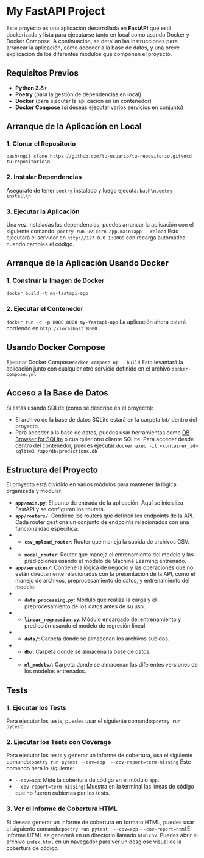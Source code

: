 # My FastAPI Project

Este proyecto es una aplicación desarrollada en **FastAPI** que está dockerizada y lista para ejecutarse tanto en local 
como usando Docker y Docker Compose. A continuación, se detallan las instrucciones para arrancar la aplicación, cómo 
acceder a la base de datos, y una breve explicación de los diferentes módulos que componen el proyecto.

## Requisitos Previos
- **Python 3.8+**
- **Poetry** (para la gestión de dependencias en local)
- **Docker** (para ejecutar la aplicación en un contenedor)
- **Docker Compose** (si deseas ejecutar varios servicios en conjunto)

## Arranque de la Aplicación en Local

### 1. Clonar el Repositorio 
```bash\ngit clone https://github.com/tu-usuario/tu-repositorio.git\ncd tu-repositorio\n```
### 2. Instalar Dependencias
Asegúrate de tener `poetry` instalado y luego ejecuta: ```bash\npoetry install\n```
### 3. Ejecutar la Aplicación
Una vez instaladas las dependencias, puedes arrancar la aplicación con el siguiente comando:
```poetry run uvicorn app.main:app --reload``` Esto ejecutará el servidor en `http://127.0.0.1:8000` con 
recarga automática cuando cambies el código.
## Arranque de la Aplicación Usando Docker
### 1. Construir la Imagen de Docker
```docker build -t my-fastapi-app```
### 2. Ejecutar el Contenedor
```docker run -d -p 8000:8000 my-fastapi-app``` 
La aplicación ahora estará corriendo en `http://localhost:8000`
## Usando Docker Compose
Ejecutar Docker Compose```docker-compose up --build```
Esto levantará la aplicación junto con cualquier otro servicio definido en el archivo `docker-compose.yml`
## Acceso a la Base de Datos
Si estás usando SQLite (como se describe en el proyecto):
- El archivo de la base de datos SQLite estará en la carpeta `bd/` dentro del proyecto.
- Para acceder a la base de datos, puedes usar herramientas como [DB Browser for SQLite](https://sqlitebrowser.org/) o 
cualquier otro cliente SQLite. Para acceder desde dentro del contenedor, puedes ejecutar:```docker exec -it <container_id> sqlite3 /app/db/predictions.db```
## Estructura del Proyecto
El proyecto está dividido en varios módulos para mantener la lógica organizada y modular:
- **`app/main.py`**: El punto de entrada de la aplicación. Aquí se inicializa FastAPI y se configuran los routers.
- **`app/routers/`**: Contiene los routers que definen los endpoints de la API. Cada router gestiona un conjunto de endpoints relacionados con una funcionalidad específica:
- - **`csv_upload_router`**: Router que maneja la subida de archivos CSV.  
- - **`model_router`**: Router que maneja el entrenamiento del modelo y las predicciones usando el modelo de Machine Learning entrenado.
- **`app/services/`**: Contiene la lógica de negocio y las operaciones que no están directamente relacionadas con la presentación de la API, como el manejo de archivos, preprocesamiento de datos, y entrenamiento del modelo:
- - **`data_processing.py`**: Módulo que realiza la carga y el preprocesamiento de los datos antes de su uso.
- - **`linear_regression.py`**: Módulo encargado del entrenamiento y predicción usando el modelo de regresión lineal.
- - **`data/`**: Carpeta donde se almacenan los archivos subidos.
- - **`db/`**: Carpeta donde se almacena la base de datos.
- - **`ml_models/`**: Carpeta donde se almacenan las diferentes versiones de los modelos entrenados.
## Tests
### 1. Ejecutar los Tests
Para ejecutar los tests, puedes usar el siguiente comando:```poetry run pytest```
### 2. Ejecutar los Tests con Coverage
Para ejecutar los tests y generar un informe de cobertura, usa el siguiente comando:```poetry run pytest --cov=app 
--cov-report=term-missing``` Este comando hará lo siguiente:
- `--cov=app`: Mide la cobertura de código en el módulo `app`.
- `--cov-report=term-missing`: Muestra en la terminal las líneas de código que no fueron cubiertas por los tests.
### 3. Ver el Informe de Cobertura HTML
Si deseas generar un informe de cobertura en formato HTML, puedes usar el siguiente comando:```poetry run pytest 
--cov=app --cov-report=html```El informe HTML se generará en un directorio llamado `htmlcov`. Puedes abrir el archivo 
`index.html` en un navegador para ver un desglose visual de la cobertura de código.
